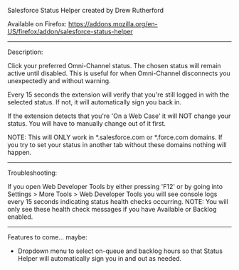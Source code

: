 Salesforce Status Helper created by Drew Rutherford

Available on Firefox: https://addons.mozilla.org/en-US/firefox/addon/salesforce-status-helper

-----------------------------------------------------------------------------------------------------

Description:

Click your preferred Omni-Channel status. The chosen status will remain active until disabled. This is useful for when Omni-Channel disconnects you unexpectedly and without warning.

Every 15 seconds the extension will verify that you're still logged in with the selected status. If not, it will automatically sign you back in.

If the extension detects that you're 'On a Web Case' it will NOT change your status. You will have to manually change out of it first.

NOTE: This will ONLY work in *.salesforce.com or *.force.com domains. If you try to set your status in another tab without these domains nothing will happen.

-----------------------------------------------------------------------------------------------------

Troubleshooting:

If you open Web Developer Tools by either pressing 'F12' or by going into Settings > More Tools > Web Developer Tools you will see console logs every 15 seconds indicating status health checks occurring.
NOTE: You will only see these health check messages if you have Available or Backlog enabled.

-----------------------------------------------------------------------------------------------------

Features to come... maybe:

- Dropdown menu to select on-queue and backlog hours so that Status Helper will automatically sign you in and out as needed.
